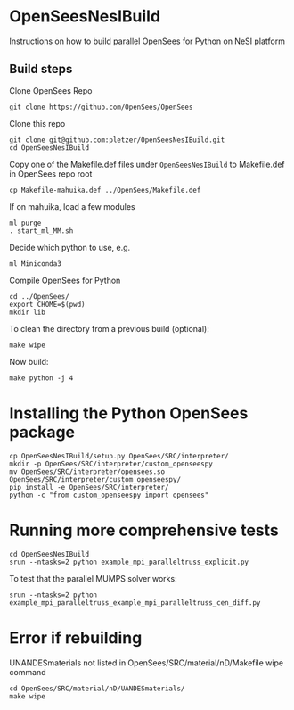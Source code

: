 # OpenSeesNesIBuild
Instructions on how to build parallel OpenSees for Python on NeSI platform

## Build steps

Clone OpenSees Repo
```
git clone https://github.com/OpenSees/OpenSees
```

Clone this repo
```
git clone git@github.com:pletzer/OpenSeesNesIBuild.git
cd OpenSeesNesIBuild
```

Copy one of the Makefile.def files under `OpenSeesNesIBuild` to Makefile.def in OpenSees repo root
```
cp Makefile-mahuika.def ../OpenSees/Makefile.def
```

If on mahuika, load a few modules
```
ml purge
. start_ml_MM.sh
```

Decide which python to use, e.g.
```
ml Miniconda3
```

Compile OpenSees for Python
```
cd ../OpenSees/
export CHOME=$(pwd)
mkdir lib
```

To clean the directory from a previous build (optional):
```
make wipe
```

Now build:
```
make python -j 4
```

# Installing the Python OpenSees package

```
cp OpenSeesNesIBuild/setup.py OpenSees/SRC/interpreter/
mkdir -p OpenSees/SRC/interpreter/custom_openseespy
mv OpenSees/SRC/interpreter/opensees.so OpenSees/SRC/interpreter/custom_openseespy/
pip install -e OpenSees/SRC/interpreter/
python -c "from custom_openseespy import opensees"
```

# Running more comprehensive tests

```
cd OpenSeesNesIBuild
srun --ntasks=2 python example_mpi_paralleltruss_explicit.py
```

To test that the parallel MUMPS solver works:
```
srun --ntasks=2 python example_mpi_paralleltruss_example_mpi_paralleltruss_cen_diff.py
```

# Error if rebuilding

UNANDESmaterials not listed in OpenSees/SRC/material/nD/Makefile wipe command

```
cd OpenSees/SRC/material/nD/UANDESmaterials/
make wipe
```
